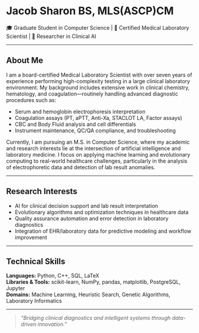 # Jacob Sharon BS, MLS(ASCP)CM

🎓 Graduate Student in Computer Science | 🧪 Certified Medical Laboratory Scientist | 🤖 Researcher in Clinical AI

---

## About Me

I am a board-certified Medical Laboratory Scientist with over seven years of experience performing high-complexity testing in a large clinical laboratory environment. My background includes extensive work in clinical chemistry, hematology, and coagulation—routinely handling advanced diagnostic procedures such as:

- Serum and hemoglobin electrophoresis interpretation  
- Coagulation assays (PT, aPTT, Anti-Xa, STACLOT LA, Factor assays)  
- CBC and Body Fluid analysis and cell differentials  
- Instrument maintenance, QC/QA compliance, and troubleshooting

Currently, I am pursuing an M.S. in Computer Science, where my academic and research interests lie at the intersection of artificial intelligence and laboratory medicine. I focus on applying machine learning and evolutionary computing to real-world healthcare challenges, particularly in the analysis of electrophoretic data and detection of lab result anomalies.

---

## Research Interests

- AI for clinical decision support and lab result interpretation  
- Evolutionary algorithms and optimization techniques in healthcare data  
- Quality assurance automation and error detection in laboratory diagnostics  
- Integration of EHR/laboratory data for predictive modeling and workflow improvement  

---

## Technical Skills

**Languages:** Python, C++, SQL, LaTeX  
**Libraries & Tools:** scikit-learn, NumPy, pandas, matplotlib, PostgreSQL, Jupyter  
**Domains:** Machine Learning, Heuristic Search, Genetic Algorithms, Laboratory Informatics  

---

> *"Bridging clinical diagnostics and intelligent systems through data-driven innovation."*
